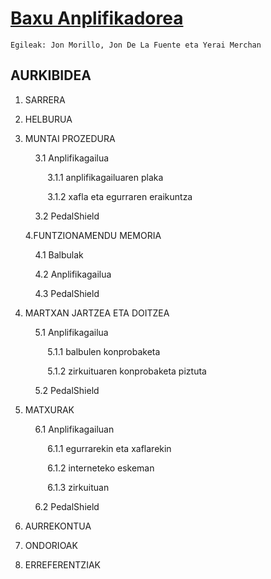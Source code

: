 # [Baxu Anplifikadorea](https://github.com/ElektronikaDonBosco/Baxu-Anplifikadorea/wiki/BAXU-ANPLIFIKADOREA)
    Egileak: Jon Morillo, Jon De La Fuente eta Yerai Merchan 

## AURKIBIDEA ##

 1. SARRERA </p>
 2. HELBURUA </p>
 3. MUNTAI PROZEDURA </p>
&nbsp;&nbsp;&nbsp;&nbsp;3.1 Anplifikagailua </p>
&nbsp;&nbsp;&nbsp;&nbsp; &nbsp;&nbsp;&nbsp;&nbsp;3.1.1 anplifikagailuaren plaka </p>
&nbsp;&nbsp;&nbsp;&nbsp; &nbsp;&nbsp;&nbsp;&nbsp;3.1.2 xafla eta egurraren eraikuntza </p>
&nbsp;&nbsp;&nbsp;&nbsp;3.2 PedalShield </p>
4.FUNTZIONAMENDU MEMORIA </p>
&nbsp;&nbsp;&nbsp;&nbsp;4.1 Balbulak </p>
&nbsp;&nbsp;&nbsp;&nbsp;4.2 Anplifikagailua </p>
&nbsp;&nbsp;&nbsp;&nbsp;4.3 PedalShield </p>
5. MARTXAN JARTZEA ETA DOITZEA </p>
&nbsp;&nbsp;&nbsp;&nbsp;5.1 Anplifikagailua </p>
&nbsp;&nbsp;&nbsp;&nbsp; &nbsp;&nbsp;&nbsp;&nbsp;5.1.1 balbulen konprobaketa </p>
&nbsp;&nbsp;&nbsp;&nbsp; &nbsp;&nbsp;&nbsp;&nbsp;5.1.2 zirkuituaren konprobaketa piztuta </p>
&nbsp;&nbsp;&nbsp;&nbsp;5.2 PedalShield </p>
6. MATXURAK </p>
&nbsp;&nbsp;&nbsp;&nbsp;6.1 Anplifikagailuan </p>
&nbsp;&nbsp;&nbsp;&nbsp; &nbsp;&nbsp;&nbsp;&nbsp;6.1.1 egurrarekin eta xaflarekin </p>
&nbsp;&nbsp;&nbsp;&nbsp; &nbsp;&nbsp;&nbsp;&nbsp;6.1.2 interneteko eskeman </p>
&nbsp;&nbsp;&nbsp;&nbsp; &nbsp;&nbsp;&nbsp;&nbsp;6.1.3 zirkuituan </p>
&nbsp;&nbsp;&nbsp;&nbsp;6.2 PedalShield </p>
7. AURREKONTUA </p>
8. ONDORIOAK </p>
9. ERREFERENTZIAK  </p>
